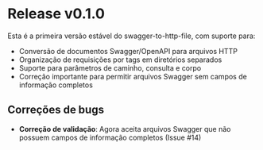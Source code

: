 # Release v0.1.0

Esta é a primeira versão estável do swagger-to-http-file, com suporte para:

- Conversão de documentos Swagger/OpenAPI para arquivos HTTP
- Organização de requisições por tags em diretórios separados
- Suporte para parâmetros de caminho, consulta e corpo
- Correção importante para permitir arquivos Swagger sem campos de informação completos

## Correções de bugs

- **Correção de validação**: Agora aceita arquivos Swagger que não possuem campos de informação completos (Issue #14)
